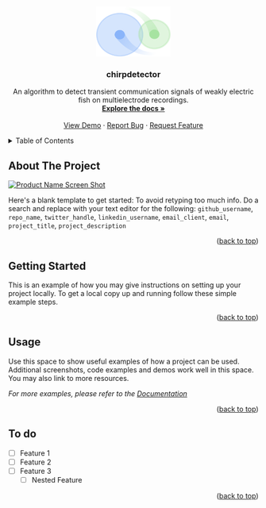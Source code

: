 <!-- Improved compatibility of back to top link: See: https://github.com/othneildrew/Best-README-Template/pull/73 -->
<a name="readme-top"></a>
<!-- PROJECT LOGO -->
<br />
<div align="center">
  <a href="https://github.com/github_username/repo_name">
    <img src="assets/logo.png" alt="Logo" width="150" height="100">
  </a>

<h3 align="center">chirpdetector</h3>

  <p align="center">
    An algorithm to detect transient communication signals of weakly electric fish on multielectrode recordings.
    <br />
    <a href="https://github.com/github_username/repo_name"><strong>Explore the docs »</strong></a>
    <br />
    <br />
    <a href="https://github.com/github_username/repo_name">View Demo</a>
    ·
    <a href="https://github.com/github_username/repo_name/issues">Report Bug</a>
    ·
    <a href="https://github.com/github_username/repo_name/issues">Request Feature</a>
  </p>
</div>

<!-- TABLE OF CONTENTS -->
<details>
  <summary>Table of Contents</summary>
  <ol>
    <li><a href="#about-the-project">About The Project</a></li>
    <li><a href="#getting-started">Getting Started</a></li>
    <li><a href="#usage">Usage</a></li>
    <li><a href="#to-do">Roadmap</a></li>
  </ol>
</details>


## About The Project

[![Product Name Screen Shot][product-screenshot]](https://example.com)

Here's a blank template to get started: To avoid retyping too much info. Do a search and replace with your text editor for the following: `github_username`, `repo_name`, `twitter_handle`, `linkedin_username`, `email_client`, `email`, `project_title`, `project_description`

<p align="right">(<a href="#readme-top">back to top</a>)</p>


## Getting Started

This is an example of how you may give instructions on setting up your project locally.
To get a local copy up and running follow these simple example steps.

<p align="right">(<a href="#readme-top">back to top</a>)</p>

<!-- USAGE EXAMPLES -->
## Usage

Use this space to show useful examples of how a project can be used. Additional screenshots, code examples and demos work well in this space. You may also link to more resources.

_For more examples, please refer to the [Documentation](https://example.com)_

<p align="right">(<a href="#readme-top">back to top</a>)</p>


## To do

- [ ] Feature 1
- [ ] Feature 2
- [ ] Feature 3
    - [ ] Nested Feature

<p align="right">(<a href="#readme-top">back to top</a>)</p>


<!-- # Chirp detection - GP2023 -->
<!-- ## Git-Repository and commands -->

<!-- - Go to the [Bendalab Git-Server](https://whale.am28.uni-tuebingen.de/git/) (https://whale.am28.uni-tuebingen.de/git/) -->
<!-- - Create your own account (and tell me ;D) -->
<!--   * I'll invite you the repository -->
<!-- - Clone the repository -->
<!-- -  -->
<!-- ```sh -->
<!-- git clone https://whale.am28.uni-tuebingen.de/git/raab/GP2023_chirp_detection.git -->
<!-- ``` -->

<!-- ## Basic git commands -->

<!-- - pull changes in git -->
<!-- ```shell -->
<!-- git pull origin <branch> -->
<!-- ``` -->
<!-- - commit chances -->
<!-- ```shell -->
<!-- git commit -m '<explaination>' file  # commit one file -->
<!-- git commit -a -m '<explaination>'    # commit all files -->
<!-- ``` -->
<!-- - push commits -->
<!-- ```shell -->
<!-- git push origin <branch> -->
<!-- ``` -->

<!-- ## Branches -->
<!-- Use branches to work on specific topics (e.g. 'algorithm', 'analysis', 'writing', ore even more specific ones) and merge -->
<!-- them into Master-Branch when it works are up to your expectations. -->

<!-- The "master" branch should always contain a working/correct version of your project. -->

<!-- - Create/change into branches -->
<!-- ```shell -->
<!-- # list all branches (highlight active branch) -->
<!-- git banch -a            -->
<!-- # switch into existing           -->
<!-- git checkout <existing branch>    -->
<!-- # switch into new branch -->
<!-- git checkout master -->
<!-- git checkout -b <new branch>      -->
<!-- ``` -->


<!-- - Re-merging with master branch -->
<!-- 1) get current version of master and implement it into branch -->
<!-- ```shell -->
<!-- git checkout master -->
<!-- git pull origin master -->
<!-- git checkout <branch> -->
<!-- git rebase master -->
<!-- ``` -->
<!-- This resets you branch to the fork-point, executes all commits of the current master before adding the commits of you  -->
<!-- branch. You may have to resolve potential conflicts. Afterwards commit the corrected version and push it to your branch. -->

<!-- 2) Update master branch master -->
<!-- - correct way: Create -->
<!-- ```shell -->
<!-- git checkout master -->
<!-- git merge <branch> -->
<!-- git push origin master -->
<!-- ``` -->


<!-- MARKDOWN LINKS & IMAGES -->
<!-- https://www.markdownguide.org/basic-syntax/#reference-style-links -->
[contributors-shield]: https://img.shields.io/github/contributors/github_username/repo_name.svg?style=for-the-badge
[contributors-url]: https://github.com/github_username/repo_name/graphs/contributors
[forks-shield]: https://img.shields.io/github/forks/github_username/repo_name.svg?style=for-the-badge
[forks-url]: https://github.com/github_username/repo_name/network/members
[stars-shield]: https://img.shields.io/github/stars/github_username/repo_name.svg?style=for-the-badge
[stars-url]: https://github.com/github_username/repo_name/stargazers
[issues-shield]: https://img.shields.io/github/issues/github_username/repo_name.svg?style=for-the-badge
[issues-url]: https://github.com/github_username/repo_name/issues
[license-shield]: https://img.shields.io/github/license/github_username/repo_name.svg?style=for-the-badge
[license-url]: https://github.com/github_username/repo_name/blob/master/LICENSE.txt
[linkedin-shield]: https://img.shields.io/badge/-LinkedIn-black.svg?style=for-the-badge&logo=linkedin&colorB=555
[linkedin-url]: https://linkedin.com/in/linkedin_username
[product-screenshot]: images/screenshot.png
[Next.js]: https://img.shields.io/badge/next.js-000000?style=for-the-badge&logo=nextdotjs&logoColor=white
[Next-url]: https://nextjs.org/
[React.js]: https://img.shields.io/badge/React-20232A?style=for-the-badge&logo=react&logoColor=61DAFB
[React-url]: https://reactjs.org/
[Vue.js]: https://img.shields.io/badge/Vue.js-35495E?style=for-the-badge&logo=vuedotjs&logoColor=4FC08D
[Vue-url]: https://vuejs.org/
[Angular.io]: https://img.shields.io/badge/Angular-DD0031?style=for-the-badge&logo=angular&logoColor=white
[Angular-url]: https://angular.io/
[Svelte.dev]: https://img.shields.io/badge/Svelte-4A4A55?style=for-the-badge&logo=svelte&logoColor=FF3E00
[Svelte-url]: https://svelte.dev/
[Laravel.com]: https://img.shields.io/badge/Laravel-FF2D20?style=for-the-badge&logo=laravel&logoColor=white
[Laravel-url]: https://laravel.com
[Bootstrap.com]: https://img.shields.io/badge/Bootstrap-563D7C?style=for-the-badge&logo=bootstrap&logoColor=white
[Bootstrap-url]: https://getbootstrap.com
[JQuery.com]: https://img.shields.io/badge/jQuery-0769AD?style=for-the-badge&logo=jquery&logoColor=white
[JQuery-url]: https://jquery.com


